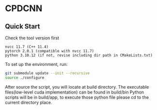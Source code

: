 # CPDCNN

## Quick Start

Check the tool version first 
```
nvcc 11.7 (C++ 11.4)
pytorch 2.0.1 (compatible with nvcc 11.7)
python 3.10.12 (if not, revise including dir path in CMakeLists.txt)
```
To set up the environment, run:

```bash
git submodule update --init --recursive
source ./configure
```
After source the script, you will locate at build directory.
The executable files(low-level cuda implementation) can be found in build/bin
Python scripts will be in build/app, to execute those python file please cd to the current directory place.